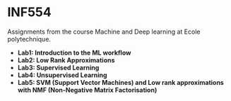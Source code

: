 # INF554

Assignments from the course Machine and Deep learning at Ecole polytechnique.

- **Lab1: Introduction to the ML workflow**
- **Lab2: Low Rank Approximations**
- **Lab3: Supervised Learning**
- **Lab4: Unsupervised Learning**
- **Lab5: SVM (Support Vector Machines) and Low rank approximations with NMF (Non-Negative Matrix Factorisation)**
